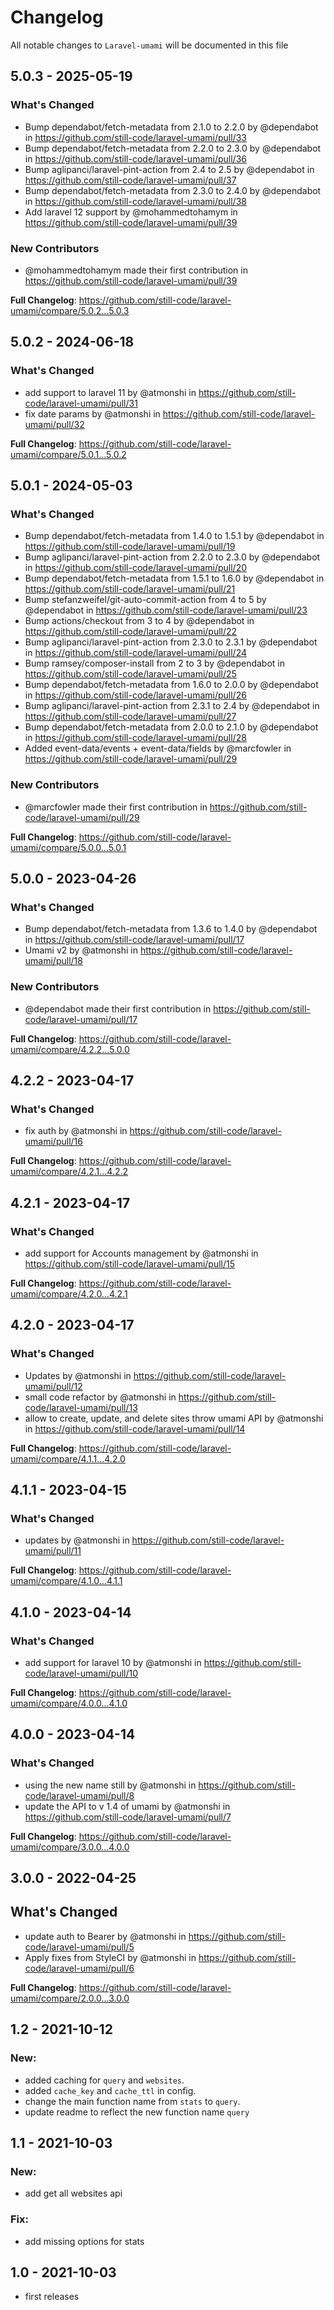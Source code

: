 # Changelog

All notable changes to `Laravel-umami` will be documented in this file

## 5.0.3 - 2025-05-19

### What's Changed

* Bump dependabot/fetch-metadata from 2.1.0 to 2.2.0 by @dependabot in https://github.com/still-code/laravel-umami/pull/33
* Bump dependabot/fetch-metadata from 2.2.0 to 2.3.0 by @dependabot in https://github.com/still-code/laravel-umami/pull/36
* Bump aglipanci/laravel-pint-action from 2.4 to 2.5 by @dependabot in https://github.com/still-code/laravel-umami/pull/37
* Bump dependabot/fetch-metadata from 2.3.0 to 2.4.0 by @dependabot in https://github.com/still-code/laravel-umami/pull/38
* Add laravel 12 support by @mohammedtohamym in https://github.com/still-code/laravel-umami/pull/39

### New Contributors

* @mohammedtohamym made their first contribution in https://github.com/still-code/laravel-umami/pull/39

**Full Changelog**: https://github.com/still-code/laravel-umami/compare/5.0.2...5.0.3

## 5.0.2 - 2024-06-18

### What's Changed

* add support to laravel 11 by @atmonshi in https://github.com/still-code/laravel-umami/pull/31
* fix date params by @atmonshi in https://github.com/still-code/laravel-umami/pull/32

**Full Changelog**: https://github.com/still-code/laravel-umami/compare/5.0.1...5.0.2

## 5.0.1 - 2024-05-03

### What's Changed

* Bump dependabot/fetch-metadata from 1.4.0 to 1.5.1 by @dependabot in https://github.com/still-code/laravel-umami/pull/19
* Bump aglipanci/laravel-pint-action from 2.2.0 to 2.3.0 by @dependabot in https://github.com/still-code/laravel-umami/pull/20
* Bump dependabot/fetch-metadata from 1.5.1 to 1.6.0 by @dependabot in https://github.com/still-code/laravel-umami/pull/21
* Bump stefanzweifel/git-auto-commit-action from 4 to 5 by @dependabot in https://github.com/still-code/laravel-umami/pull/23
* Bump actions/checkout from 3 to 4 by @dependabot in https://github.com/still-code/laravel-umami/pull/22
* Bump aglipanci/laravel-pint-action from 2.3.0 to 2.3.1 by @dependabot in https://github.com/still-code/laravel-umami/pull/24
* Bump ramsey/composer-install from 2 to 3 by @dependabot in https://github.com/still-code/laravel-umami/pull/25
* Bump dependabot/fetch-metadata from 1.6.0 to 2.0.0 by @dependabot in https://github.com/still-code/laravel-umami/pull/26
* Bump aglipanci/laravel-pint-action from 2.3.1 to 2.4 by @dependabot in https://github.com/still-code/laravel-umami/pull/27
* Bump dependabot/fetch-metadata from 2.0.0 to 2.1.0 by @dependabot in https://github.com/still-code/laravel-umami/pull/28
* Added event-data/events + event-data/fields by @marcfowler in https://github.com/still-code/laravel-umami/pull/29

### New Contributors

* @marcfowler made their first contribution in https://github.com/still-code/laravel-umami/pull/29

**Full Changelog**: https://github.com/still-code/laravel-umami/compare/5.0.0...5.0.1

## 5.0.0 - 2023-04-26

### What's Changed

- Bump dependabot/fetch-metadata from 1.3.6 to 1.4.0 by @dependabot in https://github.com/still-code/laravel-umami/pull/17
- Umami v2 by @atmonshi in https://github.com/still-code/laravel-umami/pull/18

### New Contributors

- @dependabot made their first contribution in https://github.com/still-code/laravel-umami/pull/17

**Full Changelog**: https://github.com/still-code/laravel-umami/compare/4.2.2...5.0.0

## 4.2.2 - 2023-04-17

### What's Changed

- fix auth by @atmonshi in https://github.com/still-code/laravel-umami/pull/16

**Full Changelog**: https://github.com/still-code/laravel-umami/compare/4.2.1...4.2.2

## 4.2.1 - 2023-04-17

### What's Changed

- add support for Accounts management by @atmonshi in https://github.com/still-code/laravel-umami/pull/15

**Full Changelog**: https://github.com/still-code/laravel-umami/compare/4.2.0...4.2.1

## 4.2.0 - 2023-04-17

### What's Changed

- Updates by @atmonshi in https://github.com/still-code/laravel-umami/pull/12
- small code refactor by @atmonshi in https://github.com/still-code/laravel-umami/pull/13
- allow to create, update, and delete sites throw umami API by @atmonshi in https://github.com/still-code/laravel-umami/pull/14

**Full Changelog**: https://github.com/still-code/laravel-umami/compare/4.1.1...4.2.0

## 4.1.1 - 2023-04-15

### What's Changed

- updates by @atmonshi in https://github.com/still-code/laravel-umami/pull/11

**Full Changelog**: https://github.com/still-code/laravel-umami/compare/4.1.0...4.1.1

## 4.1.0 - 2023-04-14

### What's Changed

- add support for laravel 10 by @atmonshi in https://github.com/still-code/laravel-umami/pull/10

**Full Changelog**: https://github.com/still-code/laravel-umami/compare/4.0.0...4.1.0

## 4.0.0 - 2023-04-14

### What's Changed

- using the new name still by @atmonshi in https://github.com/still-code/laravel-umami/pull/8
- update the API to v 1.4 of umami by @atmonshi in https://github.com/still-code/laravel-umami/pull/7

**Full Changelog**: https://github.com/still-code/laravel-umami/compare/3.0.0...4.0.0

## 3.0.0 - 2022-04-25

## What's Changed

- update auth to Bearer by @atmonshi in https://github.com/still-code/laravel-umami/pull/5
- Apply fixes from StyleCI by @atmonshi in https://github.com/still-code/laravel-umami/pull/6

**Full Changelog**: https://github.com/still-code/laravel-umami/compare/2.0.0...3.0.0

## 1.2 - 2021-10-12

### New:

- added caching for `query` and `websites`.
- added `cache_key` and `cache_ttl` in config.
- change the main function name from `stats` to `query`.
- update readme to reflect the new function name `query`

## 1.1 - 2021-10-03

### New:

- add get all websites api

### Fix:

- add missing options for stats

## 1.0 - 2021-10-03

- first releases
